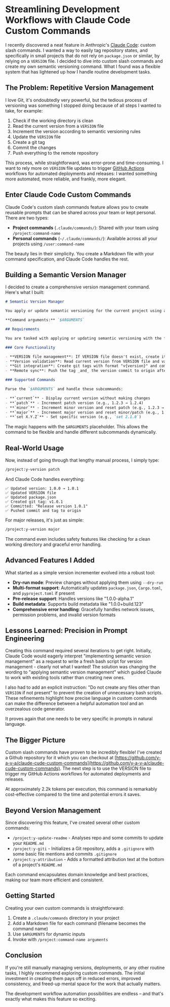 # Streamlining Development Workflows with Claude Code Custom Commands

I recently discovered a neat feature in Anthropic's [Claude Code](https://docs.anthropic.com/en/docs/claude-code/overview): custom slash commands. I wanted a way to easily tag repository states, and specifically in small projects that do not rely on `package.json` or similar, by relying on a `VERSION` file. I decided to dive into custom slash commands and create my own semantic versioning command. What I found was a flexible system that has lightened up how I handle routine development tasks.

## The Problem: Repetitive Version Management

I love Git, it's ondoubtedly very powerful, but the tedious process of versioning was something I stopped doing because of all steps I wanted to take, for example:

1. Check if the working directory is clean
2. Read the current version from a `VERSION` file
3. Increment the version according to semantic versioning rules
4. Update the `VERSION` file
5. Create a git tag
6. Commit the changes
7. Push everything to the remote repository

This process, while straightforward, was error-prone and time-consuming. I want to rely more on `VERSION` file updates to trigger [GitHub Actions](https://github.com/features/actions) workflows for automated deployments and releases: I wanted something more automated, more reliable, and frankly, more elegant.

## Enter Claude Code Custom Commands

Claude Code's custom slash commands feature allows you to create reusable prompts that can be shared across your team or kept personal. There are two types:

- **Project commands** (`.claude/commands/`): Shared with your team using `/project:command-name`
- **Personal commands** (`~/.claude/commands/`): Available across all your projects using `/user:command-name`

The beauty lies in their simplicity. You create a Markdown file with your command specification, and Claude Code handles the rest.

## Building a Semantic Version Manager

I decided to create a comprehensive version management command. Here's what I built:

```markdown
# Semantic Version Manager

You apply or update semantic versioning for the current project using a VERSION file and Git tags.

**Command arguments:** `$ARGUMENTS`

## Requirements

You are tasked with applying or updating semantic versioning with the following specifications:

### Core Functionality

- **VERSION file management**: If VERSION file doesn't exist, create it with "0.0.1"
- **Version validation**: Read current version from VERSION file and validate it follows proper semantic versioning (MAJOR.MINOR.PATCH)
- **Git integration**: Create git tags with format "v{version}" and commit with message "Release version {version}"
- **Remote sync**: Push the tag _and_ the version commit to origin after creation

### Supported Commands

Parse the `$ARGUMENTS` and handle these subcommands:

- **`current`** - Display current version without making changes
- **`patch`** - Increment patch version (e.g., 1.2.3 → 1.2.4)
- **`minor`** - Increment minor version and reset patch (e.g., 1.2.3 → 1.3.0)
- **`major`** - Increment major version and reset minor/patch (e.g., 1.2.3 → 2.0.0)
- **`set X.Y.Z`** - Set specific version (e.g., `set 2.1.0`)
```

The magic happens with the `$ARGUMENTS` placeholder. This allows the command to be flexible and handle different subcommands dynamically.

## Real-World Usage

Now, instead of going through that lengthy manual process, I simply type:

```bash
/project:y-version patch
```

And Claude Code handles everything:

```
✅ Updated version: 1.0.0 → 1.0.1
✅ Updated VERSION file
✅ Updated package.json
✅ Created git tag: v1.0.1
✅ Committed: "Release version 1.0.1"
✅ Pushed commit and tag to origin
```

For major releases, it's just as simple:

```bash
/project:y-version major
```

The command even includes safety features like checking for a clean working directory and graceful error handling.

## Advanced Features I Added

What started as a simple version incrementer evolved into a robust tool:

- **Dry-run mode**: Preview changes without applying them using `--dry-run`
- **Multi-format support**: Automatically updates `package.json`, `Cargo.toml`, and `pyproject.toml` if present
- **Pre-release support**: Handles versions like "1.0.0-alpha.1"
- **Build metadata**: Supports build metadata like "1.0.0+build.123"
- **Comprehensive error handling**: Gracefully handles network issues, permission problems, and invalid version formats

## Lessons Learned: Precision in Prompt Engineering

Creating this command required several iterations to get right. Initially, Claude Code would eagerly interpret "implementing semantic version management" as a request to write a fresh bash script for version management - clearly not what I wanted! The solution was changing the wording to "applying semantic version management" which guided Claude to work with existing tools rather than creating new ones.

I also had to add an explicit instruction: "Do not create any files other than `VERSION` if not present" to prevent the creation of unnecessary bash scripts. These refinements highlight how precise language in custom commands can make the difference between a helpful automation tool and an overzealous code generator.

It proves again that one needs to be very specific in prompts in natural language.

## The Bigger Picture

Custom slash commands have proven to be incredibly flexible! I've created a Github repository for it which you can checkout at [https://github.com/y-a-v-a/claude-cude-custom-commands](https://github.com/y-a-v-a/claude-cude-custom-commands). The next step is to use the VERSION file to trigger my GitHub Actions workflows for automated deployments and releases.

At approximately 2.2k tokens per execution, this command is remarkably cost-effective compared to the time and potential errors it saves.

## Beyond Version Management

Since discovering this feature, I've created several other custom commands:

- `/project:y-update-readme` - Analyses repo and some commits to update your `README.md`
- `/project:y-giti` - Initializes a Git repository, adds a `.gitignore` with some basic file mentions and commits `.gitignore`
- `/project:y-attribution` - Adds a formatted attribution text at the bottom of a project's `README.md`

Each command encapsulates domain knowledge and best practices, making our team more efficient and consistent.

## Getting Started

Creating your own custom commands is straightforward:

1. Create a `.claude/commands` directory in your project
2. Add a Markdown file for each command (filename becomes the command name)
3. Use `$ARGUMENTS` for dynamic inputs
4. Invoke with `/project:command-name arguments`

## Conclusion

If you're still manually managing versions, deployments, or any other routine tasks, I highly recommend exploring custom commands. The initial investment in creating them pays off in reduced errors, improved consistency, and freed-up mental space for the work that actually matters.

The development workflow automation possibilities are endless – and that's exactly what makes this feature so exciting.
